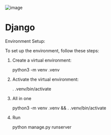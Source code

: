![image](https://github.com/flaviomicheletti/django/assets/1257048/951d4d54-4d50-42f0-b0a2-7ad8acc181b0)

# Django

Environment Setup:

To set up the environment, follow these steps:

1. Create a virtual environment:

   python3 -m venv .venv

2. Activate the virtual environment:

   . .venv/bin/activate

3. All in one

   python3 -m venv .venv && . .venv/bin/activate

4. Run

   python manage.py runserver